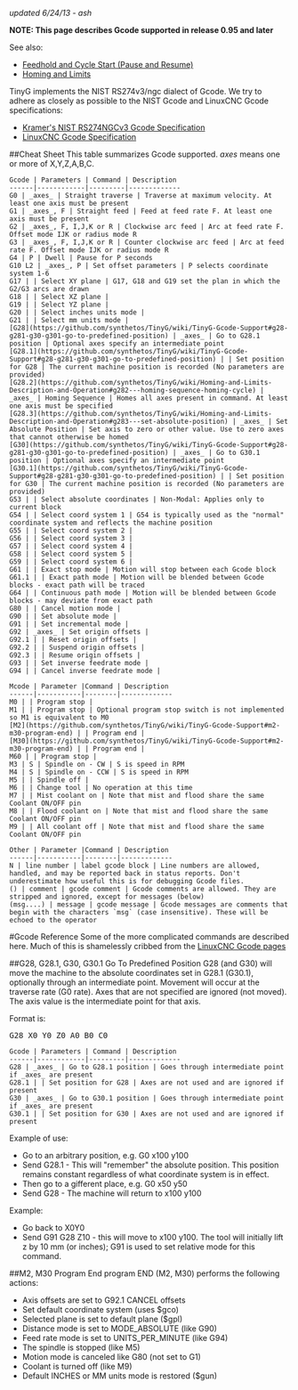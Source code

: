 _updated 6/24/13 - ash_

**NOTE: This page describes Gcode supported in release 0.95 and later**

See also:
* [Feedhold and Cycle Start (Pause and Resume)](https://github.com/synthetos/TinyG/wiki/TinyG-Feedhold-and-Resume)
* [Homing and Limits](https://github.com/synthetos/TinyG/wiki/Homing-and-Limits-Description-and-Operation)

TinyG implements the NIST RS274v3/ngc dialect of Gcode. We try to adhere as closely as possible to the NIST Gcode and LinuxCNC Gcode specifications:
* [Kramer's NIST RS274NGCv3 Gcode Specification](http://technisoftdirect.com/catalog/download/RS274NGC_3.pdf)
* [LinuxCNC Gcode Specification](http://www.linuxcnc.org/docs/2.4/html/gcode_main.html)<br>

##Cheat Sheet
This table summarizes Gcode supported. _axes_ means one or more of X,Y,Z,A,B,C. 

	Gcode | Parameters | Command | Description
	------|------------|---------|-------------
	G0 | _axes_ | Straight traverse | Traverse at maximum velocity. At least one axis must be present
	G1 | _axes_, F | Straight feed | Feed at feed rate F. At least one axis must be present
	G2 | _axes_, F, I,J,K or R | Clockwise arc feed | Arc at feed rate F. Offset mode IJK or radius mode R
	G3 | _axes_, F, I,J,K or R | Counter clockwise arc feed | Arc at feed rate F. Offset mode IJK or radius mode R
	G4 | P | Dwell | Pause for P seconds
	G10 L2 | _axes_, P | Set offset parameters | P selects coordinate system 1-6
	G17 | | Select XY plane | G17, G18 and G19 set the plan in which the G2/G3 arcs are drawn
	G18 | | Select XZ plane |
	G19 | | Select YZ plane |
	G20 | | Select inches units mode |
	G21 | | Select mm units mode |
	[G28](https://github.com/synthetos/TinyG/wiki/TinyG-Gcode-Support#g28-g281-g30-g301-go-to-predefined-position) | _axes_ | Go to G28.1 position | Optional axes specify an intermediate point
	[G28.1](https://github.com/synthetos/TinyG/wiki/TinyG-Gcode-Support#g28-g281-g30-g301-go-to-predefined-position) | | Set position for G28 | The current machine position is recorded (No parameters are provided)
	[G28.2](https://github.com/synthetos/TinyG/wiki/Homing-and-Limits-Description-and-Operation#g282---homing-sequence-homing-cycle) | _axes_ | Homing Sequence | Homes all axes present in command. At least one axis must be specified
	[G28.3](https://github.com/synthetos/TinyG/wiki/Homing-and-Limits-Description-and-Operation#g283---set-absolute-position) | _axes_ | Set Absolute Position | Set axis to zero or other value. Use to zero axes that cannot otherwise be homed
	[G30](https://github.com/synthetos/TinyG/wiki/TinyG-Gcode-Support#g28-g281-g30-g301-go-to-predefined-position) | _axes_ | Go to G30.1 position | Optional axes specify an intermediate point
	[G30.1](https://github.com/synthetos/TinyG/wiki/TinyG-Gcode-Support#g28-g281-g30-g301-go-to-predefined-position) | | Set position for G30 | The current machine position is recorded (No parameters are provided)
	G53 | | Select absolute coordinates | Non-Modal: Applies only to current block
	G54 | | Select coord system 1 | G54 is typically used as the "normal" coordinate system and reflects the machine position
	G55 | | Select coord system 2 |
	G56 | | Select coord system 3 |
	G57 | | Select coord system 4 |
	G58 | | Select coord system 5 |
	G59 | | Select coord system 6 |
	G61 | | Exact stop mode | Motion will stop between each Gcode block
	G61.1 | | Exact path mode | Motion will be blended between Gcode blocks - exact path will be traced
	G64 | | Continuous path mode | Motion will be blended between Gcode blocks - may deviate from exact path
	G80 | | Cancel motion mode |
	G90 | | Set absolute mode |
	G91 | | Set incremental mode |
	G92 | _axes_ | Set origin offsets |
	G92.1 | | Reset origin offsets |
	G92.2 | | Suspend origin offsets |
	G92.3 | | Resume origin offsets |
	G93 | | Set inverse feedrate mode |
	G94 | | Cancel inverse feedrate mode |

 	Mcode | Parameter |Command | Description
	------|-----------|--------|-------------
	M0 | | Program stop |
	M1 | | Program stop | Optional program stop switch is not implemented so M1 is equivalent to M0
	[M2](https://github.com/synthetos/TinyG/wiki/TinyG-Gcode-Support#m2-m30-program-end) | | Program end |
	[M30](https://github.com/synthetos/TinyG/wiki/TinyG-Gcode-Support#m2-m30-program-end) | | Program end |
	M60 | | Program stop |
	M3 | S | Spindle on - CW | S is speed in RPM
	M4 | S | Spindle on - CCW | S is speed in RPM
	M5 | | Spindle off |
	M6 | | Change tool | No operation at this time
	M7 | | Mist coolant on | Note that mist and flood share the same Coolant ON/OFF pin
	M8 | | Flood coolant on | Note that mist and flood share the same Coolant ON/OFF pin
	M9 | | All coolant off | Note that mist and flood share the same Coolant ON/OFF pin

 	Other | Parameter |Command | Description
	------|-----------|--------|-------------
	N | line number | label gcode block | Line numbers are allowed, handled, and may be reported back in status reports. Don't underestimate how useful this is for debugging Gcode files.
	() | comment | gcode comment | Gcode comments are allowed. They are stripped and ignored, except for messages (below)
	(msg....) | message | gcode message | Gcode messages are comments that begin with the characters `msg` (case insensitive). These will be echoed to the operator 


#Gcode Reference
Some of the more complicated commands are described here. Much of this is shamelessly cribbed from the [LinuxCNC Gcode pages](http://www.linuxcnc.org/docs/2.4/html/gcode_main.html)<br>

##G28, G28.1, G30, G30.1 Go To Predefined Position
G28 (and G30) will move the machine to the absolute coordinates set in G28.1 (G30.1), optionally through an intermediate point.  Movement will occur at the traverse rate (G0 rate). Axes that are not specified are ignored (not moved). The axis value is the intermediate point for that axis. 

Format is:
<pre>G28 X0 Y0 Z0 A0 B0 C0</pre> 

	Gcode | Parameters | Command | Description
	------|------------|---------|-------------
	G28 | _axes_ | Go to G28.1 position | Goes through intermediate point if _axes_ are present
	G28.1 | | Set position for G28 | Axes are not used and are ignored if present
	G30 | _axes_ | Go to G30.1 position | Goes through intermediate point if _axes_ are present
	G30.1 | | Set position for G30 | Axes are not used and are ignored if present

Example of use: 
* Go to an arbitrary position, e.g. G0 x100 y100 
* Send G28.1  - This will "remember" the absolute position. This position remains constant regardless of what coordinate system is in effect. 
* Then go to a gifferent place, e.g. G0 x50 y50
* Send G28  - The machine will return to x100 y100

Example:
* Go back to X0Y0
* Send G91 G28 Z10 - this will move to x100 y100. The tool will initially lift z by 10 mm (or inches); G91 is used to set relative mode for this command. 

##M2, M30 Program End
program END (M2, M30) performs the following actions:

* Axis offsets are set to G92.1 CANCEL offsets
* Set default coordinate system (uses $gco)
* Selected plane is set to default plane ($gpl)
* Distance mode is set to MODE_ABSOLUTE (like G90)
* Feed rate mode is set to UNITS_PER_MINUTE (like G94)
* The spindle is stopped (like M5)
* Motion mode is canceled like G80 (not set to G1)
* Coolant is turned off (like M9)
* Default INCHES or MM units mode is restored ($gun)